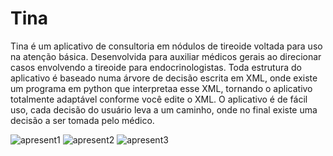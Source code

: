 # Tina
Tina é um aplicativo  de consultoria em nódulos de tireoide voltada para uso na atenção básica. Desenvolvida para auxiliar médicos gerais ao direcionar casos envolvendo a tireoide para endocrinologistas.
Toda estrutura do aplicativo é baseado numa árvore de decisão escrita em XML, onde existe um programa em python que interpretaa esse XML, tornando o aplicativo totalmente adaptável conforme você edite o XML. 
O aplicativo é de fácil uso, cada decisão do usuário leva a um caminho, onde no final existe uma decisão a ser tomada pelo médico.

![apresent1](https://user-images.githubusercontent.com/60628919/109841826-35ea0f80-7c28-11eb-85ac-abdb04d38327.png)
![apresent2](https://user-images.githubusercontent.com/60628919/109841952-574afb80-7c28-11eb-9fd1-5673633c6eec.png)
![apresent3](https://user-images.githubusercontent.com/60628919/109842115-81042280-7c28-11eb-85e4-4b25b4de87fd.png)
